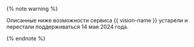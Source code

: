 {% note warning %}

Описанные ниже возможности сервиса {{ vision-name }} устарели и перестали поддерживаться 14 мая 2024 года.

{% endnote %}
